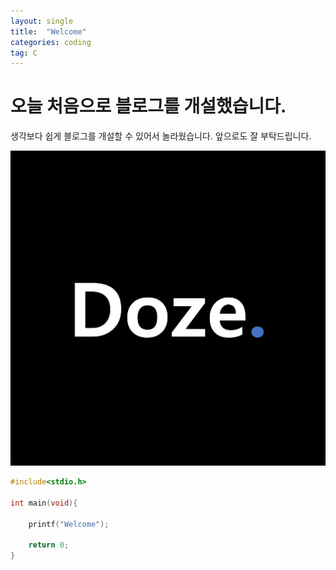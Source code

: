 ```yaml
---
layout: single
title:  "Welcome"
categories: coding
tag: C
---
```


# 오늘 처음으로 블로그를 개설했습니다. 

생각보다 쉽게 블로그를 개설할 수 있어서 놀라웠습니다.
앞으로도 잘 부탁드립니다.

![profile](../images/2023-02-14-first/profile-1676384368103-2.png)

```c
#include<stdio.h>

int main(void){

    printf("Welcome");

    return 0;
}
```
